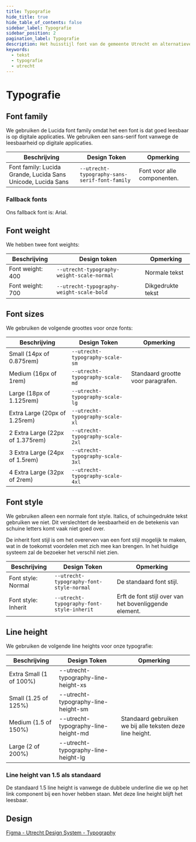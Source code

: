 ```yaml
---
title: Typografie
hide_title: true
hide_table_of_contents: false
sidebar_label: Typografie
sidebar_position: 2
pagination_label: Typografie
description: Het huisstijl font van de gemeente Utrecht en alternatieven
keywords:
  - tekst
  - typografie
  - utrecht
---
```


<!-- @license CC0-1.0 -->

# Typografie

## Font family

We gebruiken de Lucida font family omdat het een font is dat goed leesbaar is op digitale applicaties. We gebruiken een sans-serif font vanwege de leesbaarheid op digitale applicaties.

| Beschrijving                                                 | Design Token                                  | Opmerking                   |
| ------------------------------------------------------------ | --------------------------------------------- | --------------------------- |
| Font family: Lucida Grande, Lucida Sans Unicode, Lucida Sans | `--utrecht-typography-sans-serif-font-family` | Font voor alle componenten. |

### Fallback fonts

Ons fallback font is: Arial.

## Font weight

We hebben twee font weights:

| Beschrijving     | Design token                               | Opmerking         |
| ---------------- | ------------------------------------------ | ----------------- |
| Font weight: 400 | `--utrecht-typography-weight-scale-normal` | Normale tekst     |
| Font weight: 700 | `--utrecht-typography-weight-scale-bold`   | Dikgedrukte tekst |

## Font sizes

We gebruiken de volgende groottes voor onze fonts:

| Beschrijving                     | Design Token                     | Opmerking                          |
| -------------------------------- | -------------------------------- | ---------------------------------- |
| Small (14px of 0.875rem)         | `--utrecht-typography-scale-sm`  |                                    |
| Medium (16px of 1rem)            | `--utrecht-typography-scale-md`  | Standaard grootte voor paragrafen. |
| Large (18px of 1.125rem)         | `--utrecht-typography-scale-lg`  |                                    |
| Extra Large (20px of 1.25rem)    | `--utrecht-typography-scale-xl`  |                                    |
| 2 Extra Large (22px of 1.375rem) | `--utrecht-typography-scale-2xl` |                                    |
| 3 Extra Large (24px of 1.5rem)   | `--utrecht-typography-scale-3xl` |                                    |
| 4 Extra Large (32px of 2rem)     | `--utrecht-typography-scale-4xl` |                                    |

## Font style

We gebruiken alleen een normale font style. Italics, of schuingedrukte tekst gebruiken we niet. Dit verslechtert de leesbaarheid en de betekenis van schuine letters komt vaak niet goed over.

De inherit font stijl is om het overerven van een font stijl mogelijk te maken, wat in de toekomst voordelen met zich mee kan brengen. In het huidige systeem zal de bezoeker het verschil niet zien.

| Beschrijving        | Design Token                              | Opmerking                                              |
| ------------------- | ----------------------------------------- | ------------------------------------------------------ |
| Font style: Normal  | `--utrecht-typography-font-style-normal`  | De standaard font stijl.                               |
| Font style: Inherit | `--utrecht-typography-font-style-inherit` | Erft de font stijl over van het bovenliggende element. |

## Line height

We gebruiken de volgende line heights voor onze typografie:

| Beschrijving            | Design Token                        | Opmerking                                                 |
| ----------------------- | ----------------------------------- | --------------------------------------------------------- |
| Extra Small (1 of 100%) | --utrecht-typography-line-height-xs |                                                           |
| Small (1.25 of 125%)    | --utrecht-typography-line-height-sm |                                                           |
| Medium (1.5 of 150%)    | --utrecht-typography-line-height-md | Standaard gebruiken we bij alle teksten deze line height. |
| Large (2 of 200%)       | --utrecht-typography-line-height-lg |                                                           |

### Line height van 1.5 als standaard

De standaard 1.5 line height is vanwege de dubbele underline die we op het link component bij een hover hebben staan. Met deze line height blijft het leesbaar.

## Design

[Figma - Utrecht Design System - Typography](https://www.figma.com/file/msb3CfQBefPoruqNQ968Zh/Utrecht-Design-System?node-id=1%3A637)
